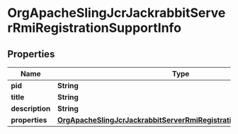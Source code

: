 
# OrgApacheSlingJcrJackrabbitServerRmiRegistrationSupportInfo

## Properties
Name | Type | Description | Notes
------------ | ------------- | ------------- | -------------
**pid** | **String** |  |  [optional]
**title** | **String** |  |  [optional]
**description** | **String** |  |  [optional]
**properties** | [**OrgApacheSlingJcrJackrabbitServerRmiRegistrationSupportProperties**](OrgApacheSlingJcrJackrabbitServerRmiRegistrationSupportProperties.md) |  |  [optional]



